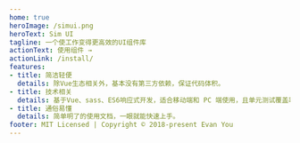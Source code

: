 ```yaml
---
home: true
heroImage: /simui.png
heroText: Sim UI
tagline: 一个使工作变得更高效的UI组件库
actionText: 使用组件 →
actionLink: /install/
features:
- title: 简洁轻便
  details: 除Vue生态相关外，基本没有第三方依赖，保证代码体积。
- title: 技术相关
  details: 基于Vue、sass、ES6响应式开发，适合移动端和 PC 端使用，且单元测试覆盖率90%，代码质量有保障。
- title: 通俗易懂
  details: 简单明了的使用文档，一眼就能快速上手。
footer: MIT Licensed | Copyright © 2018-present Evan You
---
```






    






